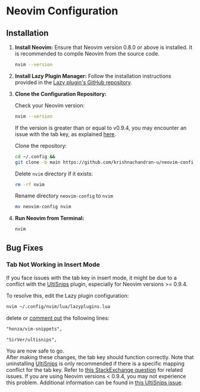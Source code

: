 # Neovim Configuration

## Installation

1. **Install Neovim:** Ensure that Neovim version 0.8.0 or above is installed. It is recommended to compile Neovim from the source code.

    ```bash
    nvim --version
    ```

2. **Install Lazy Plugin Manager:** Follow the installation instructions provided in the [Lazy plugin's GitHub repository](https://github.com/folke/lazy.nvim).

3. **Clone the Configuration Repository:**

    Check your Neovim version:

    ```bash
    nvim --version
    ```

    If the version is greater than or equal to v0.9.4, you may encounter an issue with the tab key, as explained [here](#tab-not-working-in-insert-mode).

    Clone the repository:

    ```bash
    cd ~/.config &&
    git clone -b main https://github.com/krishnachandran-u/neovim-config.git 
    ```
    Delete `nvim` directory if it exists:

    ```bash
    rm -rf nvim
    ```
    Rename directory `neovim-config` to `nvim`
    ```bash
    mv neovim-config nvim
    ```

4. **Run Neovim from Terminal:**

    ```bash
    nvim
    ```

## Bug Fixes

### Tab Not Working in Insert Mode

If you face issues with the tab key in insert mode, it might be due to a conflict with the [UltiSnips](https://github.com/SirVer/ultisnips) plugin, especially for Neovim versions >= 0.9.4.

To resolve this, edit the Lazy plugin configuration:

```bash
nvim ~/.config/nvim/lua/lazyplugins.lua 
```
delete or [comment out](https://www.codecademy.com/resources/docs/lua/comments) the following lines:


```markdown
"honza/vim-snippets",
```
```markdown
"SirVer/ultisnips",
```

You are now safe to go. <br>
After making these changes, the tab key should function correctly. Note that uninstalling [UltiSnips](https://github.com/SirVer/ultisnips) is only recommended if there is a specific mapping conflict for the tab key. Refer to [this StackExchange question](https://vi.stackexchange.com/questions/30807/cant-use-tab-in-insert-mode) for related issues. If you are using Neovim versions < 0.9.4, you may not experience this problem. Additional information can be found in [this UltiSnips issue](https://github.com/SirVer/ultisnips/issues/1022).
